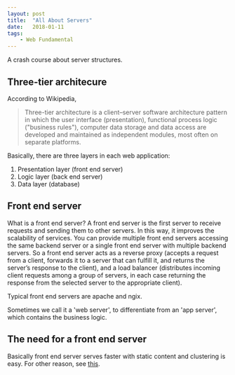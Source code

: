 ```yaml
---
layout: post
title:  "All About Servers"
date:   2018-01-11
tags:   
    - Web Fundamental
---
```


A crash course about server structures.

## Three-tier architecure

According to Wikipedia,
 > Three-tier architecture is a client–server software architecture pattern in which the user interface (presentation), functional process logic ("business rules"), computer data storage and data access are developed and maintained as independent modules, most often on separate platforms.

 Basically, there are three layers in each web application:
 1. Presentation layer (front end server)
 2. Logic layer (back end server)
 3. Data layer (database)

## Front end server

What is a front end server? A front end server is the first server to receive requests and sending them to other servers. In this way, it improves the scalability of services. You can provide multiple front end servers accessing the same backend server or a single front end server with multiple backend servers. So a front end server acts as a reverse proxy (accepts a request from a client, forwards it to a server that can fulfill it, and returns the server’s response to the client), and a load balancer (distributes incoming client requests among a group of servers, in each case returning the response from the selected server to the appropriate client).

Typical front end servers are apache and ngix.

Sometimes we call it a 'web server', to differentiate from an 'app server', which contains the business logic.


## The need for a front end server

Basically front end server serves faster with static content and clustering is easy. For other reason, see [this](https://wiki.apache.org/tomcat/FAQ/Connectors#Q3).


 

